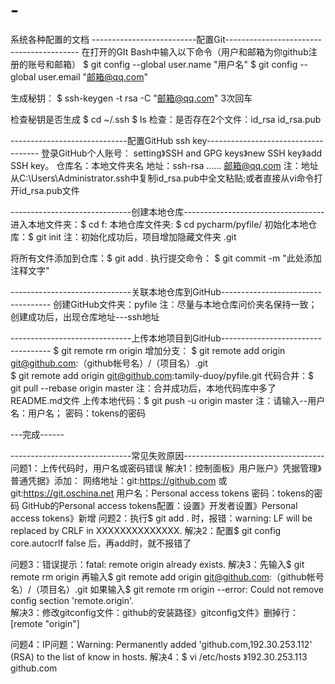 # -
系统各种配置的文档
--------------------------配置Git-----------------------------------------
在打开的GIt Bash中输入以下命令（用户和邮箱为你github注册的账号和邮箱）
$ git config --global user.name "用户名"
$ git config --global user.email "邮箱@qq.com"

生成秘钥：
$ ssh-keygen -t rsa -C "邮箱@qq.com"
3次回车

检查秘钥是否生成
$ cd ~/.ssh
$ ls
检查：是否存在2个文件：id_rsa  id_rsa.pub

-----------------------------配置GitHub ssh key------------------------------------
登录GitHub个人账号：
setting》SSH and GPG keys》new SSH key》add SSH key。
仓库名：本地文件夹名
地址：ssh-rsa ...... 邮箱@qq.com
     注：地址从C:\Users\Administrator\.ssh中复制id_rsa.pub中全文粘贴;或者直接从vi命令打开id_rsa.pub文件
     
------------------------------创建本地仓库-----------------------------------
进入本地文件夹：$ cd f:
本地仓库文件夹: $ cd pycharm/pyfile/
初始化本地仓库：$ git init
      注：初始化成功后，项目增加隐藏文件夹 .git
      
将所有文件添加到仓库：$ git add .
执行提交命令： $ git commit -m "此处添加注释文字"

------------------------------关联本地仓库到GitHub-----------------------------------
创建GitHub文件夹：pyfile
      注：尽量与本地仓库问价夹名保持一致；创建成功后，出现仓库地址---ssh地址
 
------------------------------上传本地项目到GitHub-----------------------------------
$ git remote rm origin
增加分支： $ git remote add origin git@github.com:（github帐号名）/（项目名）.git  
          $ git remote add origin git@github.com:tamily-duoy/pyfile.git 
 代码合并：$ git pull --rebase origin master
      注：合并成功后，本地代码库中多了README.md文件
 上传本地代码：$ git push -u origin master
      注：请输入--用户名：用户名；  密码：tokens的密码
 
 ---完成------
 
 ------------------------------常见失败原因-----------------------------------
 问题1：上传代码时，用户名或密码错误
 解决1：控制面板》用户账户》凭据管理》普通凭据》添加：
        网络地址：git:https://github.com 或git:https://git.oschina.net
        用户名：Personal access tokens
        密码：tokens的密码
        GitHub的Personal access tokens配置：设置》开发者设置》Personal access tokens》新增
 问题2：执行$ git add . 时，报错：warning: LF will be replaced by CRLF in XXXXXXXXXXXXXX.
 解决2：配置$ git config core.autocrlf false 后，再add时，就不报错了
 
 问题3：错误提示：fatal: remote origin already exists.
 解决3：先输入$ git remote rm origin
       再输入$ git remote add origin git@github.com:（github帐号名）/（项目名）.git
       如果输入$ git remote rm origin --error: Could not remove config section 'remote.origin'.     
       解决3：修改gitconfig文件：github的安装路径》gitconfig文件》删掉行：[remote "origin"]
  
  问题4：IP问题：Warning: Permanently added 'github.com,192.30.253.112' (RSA) to the list of know in hosts.
  解决4：$ vi /etc/hosts 》192.30.253.113  github.com
   
  








